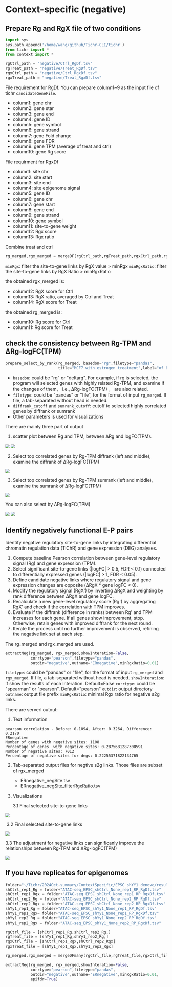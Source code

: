 # Context-specific (negative)

## Prepare Rg and RgX file of two conditions

``` python
import sys
sys.path.append('/home/wang/github/Tichr-CLI/tichr')
from tichr import *
from context import *

rgCtrl_path = "negative/Ctrl_RgDf.tsv"
rgTreat_path = "negative/Treat_RgDf.tsv"
rgxCtrl_path = "negative/Ctrl_RgxDf.tsv"
rgxTreat_path = "negative/Treat_RgxDf.tsv"
```

File requirement for RgDf. You can prepare column1~9 as the input file of tichr `candidateGeneFile`.
- column1: gene chr
- column2: gene star
- column3: gene end
- column4: gene ID
- column5: gene symbol
- column6: gene strand
- column7: gene Fold change
- column8: gene FDR
- column9: gene TPM (average of treat and ctrl)
- column10: gene Rg score

File requirment for RgxDf
- column1: site chr
- column2: site start
- column3: site end
- column4: site epigenome signal
- column5: gene ID
- column6: gene chr
- column7: gene start
- column8: gene end
- column9: gene strand
- column10: gene symbol
- column11: site-to-gene weight
- column12: Rgx score
- column13: Rgx ratio

Combine treat and ctrl

``` python
rg_merged,rgx_merged = mergeDF(rgCtrl_path,rgTreat_path,rgxCtrl_path,rgxTreat_path,minRgx=0.1,minRgxRatio=0.01)
```
`minRgx`: filter the site-to-gene links by RgX value > minRgx
`minRgxRatio`: filter the site-to-gene links by RgX Ratio > minRgxRatio

the obtained rgx_merged is:
- column12: RgX score for Ctrl
- column13: RgX ratio, averaged by Ctrl and Treat
- column14: RgX score for Treat

the obtained rg_merged is:
- column10: Rg score for Ctrl
- column11: Rg score for Treat




## check the consistency between Rg-TPM and ΔRg-logFC(TPM)

``` python
prepare_select_by_rank(rg_merged, basedon="rg",filetype="pandas",
                       title="MCF7 with estrogen treatment",label="of ER-binding",genelabel="(all genes)")
```

- `basedon`: could be "rg" or "deltarg". For example, if rg is selected, the program will selected genes with highly related Rg-TPM, and examine if the changes of them， i.e., ΔRg-logFC(TPM) ， are also related.
- `filetype`: could be "pandas" or "file", for the format of input `rg_merged`. If file, a tab-separated without head is needed.
- `diffrank_cutoff` and `sumrank_cutoff`: cutoff to selected highly correlated genes by diffrank or sumrank
- Other parameters is used for visualizations

There are mainly three part of output
1. scatter plot between Rg and TPM, between ΔRg and logFC(TPM).

<img src="_static/negative/001.png" style="zoom:80%;" />

<img src="_static/negative/002.png" style="zoom:80%;" />

2. Select top correlated genes by Rg-TPM diffrank (left and middle), examine the diffrank of ΔRg-logFC(TPM)

<img src="_static/negative/003.png" style="zoom:80%;" />

3. Select top correlated genes by Rg-TPM sumrank (left and middle), examine the sumrank of ΔRg-logFC(TPM)

<img src="_static/negative/004.png" style="zoom:80%;" />

You can also select by ΔRg-logFC(TPM)

<img src="_static/negative/005.png" style="zoom:80%;" />

<img src="_static/negative/006.png" style="zoom:80%;" />


## Identify negatively functional E-P pairs

Identify negative regulatory site-to-gene links by integrating differential chromatin regulation data (TiChR) and gene expression (DEG) analyses.

1. Compute baseline Pearson correlation between gene-level regulatory signal (Rg) and gene expression (TPM).
2. Select significant site-to-gene links (|logFC| > 0.5, FDR < 0.1) connected to differentially expressed genes (|logFC| > 1, FDR < 0.05).
3. Define candidate negative links where regulatory signal and gene expression changes are opposite (ΔRgX * gene logFC < 0).
4. Modify the regulatory signal (RgX') by inverting ΔRgX and weighting by rank difference between ΔRgX and gene logFC.
5. Recalculate a new gene-level regulatory score (Rg') by aggregating RgX' and check if the correlation with TPM improves.
6. Evaluate if the diffrank (difference in ranks) between Rg' and TPM increases for each gene. If all genes show improvement, stop. Otherwise, retain genes with improved diffrank for the next round.
7. Iterate the process until no further improvement is observed, refining the negative link set at each step.



The rg_merged and rgx_merged are used.

``` python
extractNeg(rg_merged, rgx_merged,showInteration=False,
           corrtype="pearson",filetype="pandas",
           outdir="negative",outname="ERnegative",minRgxRatio=0.01)
```
`filetype`:  could be "pandas" or "file", for the format of input `rg_merged` and `rgx_merged`. If file, a tab-separated without head is needed.
`showInteration`: if show the results of each Interation. Default=False
`corrtype`: could be "spearman" or "pearson". Default="pearson"
`outdir`: output directory 
`outname`: output file prefix
`minRgxRatio`: minimal Rgx ratio for negative s2g links.

There are serverl outout:

1. Text information
``` 
pearson correlation - Before: 0.1094, After: 0.3264, Difference: 0.2170
ERnegative
Number of genes with negative sites: 1108
Percentage of genes  with negative sites: 0.2875681287308591
Number of negative sites: 7012
Percentage of negative sites for degs: 0.22255371822134765
```

2. Tab-separated output files for negtive s2g links. Those files are subset of rgx_merged
    - ERnegative_negSite.tsv
    - ERnegative_negSite_filterRgxRatio.tsv

3. Visualizations

    3.1 Final selected site-to-gene links


<img src="_static/negative/007.png" style="zoom:80%;" />

​	3.2 Final selected site-to-gene links

<img src="_static/negative/008.png" style="zoom:80%;" />

3.3 The adjustment for negative links can significanly improve the relationships between Rg-TPM and ΔRg-logFC(TPM)

<img src="_static/negative/009.png" style="zoom:80%;" />


## If you have replicates for epigenomes
``` python
folder="~/Tichr/2024Oct-summary/ContextSpecific/EPSC_shYY1_denovo/resultdf_shYY1_hic/"
shCtrl_rep1_Rg = folder+"ATAC-seq_EPSC_shCtrl_None_rep1_RP_RgDf.tsv"
shCtrl_rep1_Rgx = folder+"ATAC-seq_EPSC_shCtrl_None_rep1_RP_RgxDf.tsv"
shCtrl_rep2_Rg = folder+"ATAC-seq_EPSC_shCtrl_None_rep2_RP_RgDf.tsv"
shCtrl_rep2_Rgx = folder+"ATAC-seq_EPSC_shCtrl_None_rep2_RP_RgxDf.tsv"
shYy1_rep1_Rg = folder+"ATAC-seq_EPSC_shYy1_None_rep1_RP_RgDf.tsv"
shYy1_rep1_Rgx= folder+"ATAC-seq_EPSC_shYy1_None_rep1_RP_RgxDf.tsv"
shYy1_rep2_Rg = folder+"ATAC-seq_EPSC_shYy1_None_rep2_RP_RgDf.tsv"
shYy1_rep2_Rgx = folder+"ATAC-seq_EPSC_shYy1_None_rep2_RP_RgxDf.tsv"

rgCtrl_file = [shCtrl_rep1_Rg,shCtrl_rep2_Rg,]
rgTreat_file = [shYy1_rep1_Rg,shYy1_rep2_Rg,]
rgxCtrl_file = [shCtrl_rep1_Rgx,shCtrl_rep2_Rgx]
rgxTreat_file = [shYy1_rep1_Rgx,shYy1_rep2_Rgx]

rg_merged,rgx_merged = mergeDFmany(rgCtrl_file,rgTreat_file,rgxCtrl_file,rgxTreat_file,minRgx=0.1,minRgxRatio=0.01)

extractNeg(rg_merged, rgx_merged,showInteration=False,
           corrtype="pearson",filetype="pandas",
           outdir="negative",outname="ERnegative",minRgxRatio=0.01,
           epifdr=True)
           
```


